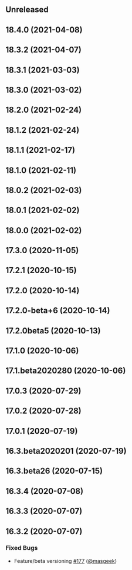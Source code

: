 ## Unreleased

## 18.4.0 (2021-04-08)

## 18.3.2 (2021-04-07)

## 18.3.1 (2021-03-03)

## 18.3.0 (2021-03-02)

## 18.2.0 (2021-02-24)

## 18.1.2 (2021-02-24)

## 18.1.1 (2021-02-17)

## 18.1.0 (2021-02-11)

## 18.0.2 (2021-02-03)

## 18.0.1 (2021-02-02)

## 18.0.0 (2021-02-02)

## 17.3.0 (2020-11-05)

## 17.2.1 (2020-10-15)

## 17.2.0 (2020-10-14)

## 17.2.0-beta+6 (2020-10-14)

## 17.2.0beta5 (2020-10-13)

## 17.1.0 (2020-10-06)

## 17.1.beta2020280 (2020-10-06)

## 17.0.3 (2020-07-29)

## 17.0.2 (2020-07-28)

## 17.0.1 (2020-07-19)

## 16.3.beta2020201 (2020-07-19)

## 16.3.beta26 (2020-07-15)

## 16.3.4 (2020-07-08)

## 16.3.3 (2020-07-07)

## 16.3.2 (2020-07-07)
### Fixed Bugs
- Feature/beta versioning [#177](https://masgeek/akilimo-mobile/issues/#177) ([@masgeek](https://github.com/@masgeek))
